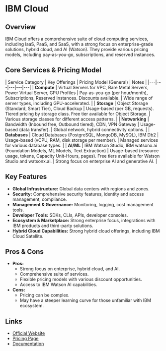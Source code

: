 # IBM Cloud

## Overview
IBM Cloud offers a comprehensive suite of cloud computing services, including IaaS, PaaS, and SaaS, with a strong focus on enterprise-grade solutions, hybrid cloud, and AI (Watson). They provide various pricing models, including pay-as-you-go, subscriptions, and reserved instances.

## Core Services & Pricing Model
| Service Category | Key Offerings | Pricing Model (General) | Notes |
|---|---|---|---|---|
| **Compute** | Virtual Servers for VPC, Bare Metal Servers, Power Virtual Server, GPU Profiles | Pay-as-you-go (per hour/month), Subscriptions, Reserved Instances. Discounts available. | Wide range of server types, including GPU-accelerated. |
| **Storage** | Object Storage (Standard, Smart Tier), Cloud Backup | Usage-based (per GB, requests). Tiered pricing by storage class. Free tier available for Object Storage. | Various storage classes for different access patterns. |
| **Networking** | Bandwidth (Inbound free, Outbound tiered), CDN, VPN Gateway | Usage-based (data transfer). | Global network, hybrid connectivity options. |
| **Databases** | Cloud Databases (PostgreSQL, MongoDB, MySQL), IBM Db2 | Usage-based (vCPU, RAM, disk storage per member). | Managed services for various database types. |
| **AI/ML** | IBM Watson Studio, IBM watsonx.ai (Foundation Models, ML Models, Text Extraction) | Usage-based (resource usage, tokens, Capacity Unit-Hours, pages). Free tiers available for Watson Studio and watsonx.ai. | Strong focus on enterprise AI and generative AI. |

## Key Features
*   **Global Infrastructure:** Global data centers with regions and zones.
*   **Security:** Comprehensive security features, identity and access management, compliance.
*   **Management & Governance:** Monitoring, logging, cost management tools.
*   **Developer Tools:** SDKs, CLIs, APIs, developer consoles.
*   **Ecosystem & Marketplace:** Strong enterprise focus, integrations with IBM products and third-party solutions.
*   **Hybrid Cloud Capabilities:** Strong hybrid cloud offerings, including IBM Cloud Satellite.

## Pros & Cons
*   **Pros:**
    *   Strong focus on enterprise, hybrid cloud, and AI.
    *   Comprehensive suite of services.
    *   Flexible pricing models with various discount opportunities.
    *   Access to IBM Watson AI capabilities.
*   **Cons:**
    *   Pricing can be complex.
    *   May have a steeper learning curve for those unfamiliar with IBM ecosystem.

## Links
*   [Official Website](https://www.ibm.com/cloud)
*   [Pricing Page](https://www.ibm.com/cloud/pricing)
*   [Documentation](https://cloud.ibm.com/docs)